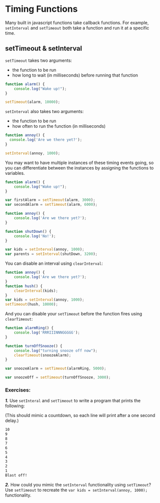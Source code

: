 # Timing Functions

Many built in javascript functions take callback functions. For example, `setInterval` and `setTimeout` both take a function and run it at a specific time.

## setTimeout & setInterval

`setTimeout` takes two arguments:
* the function to be run
* how long to wait (in milliseconds) before running that function

```js
function alarm() {
	console.log("Wake up!");
}

setTimeout(alarm, 10000);
```

`setInterval` also takes two arguments:
* the function to be run
* how often to run the function (in milliseconds)

```js
function annoy() {
  console.log('Are we there yet?');
}

setInterval(annoy, 1000);
```

You may want to have multiple instances of these timing events going, so you can differentiate between the instances by assigning the functions to variables.

```js
function alarm() {
	console.log("Wake up!");
}

var firstAlarm = setTimeout(alarm, 3000);
var secondAlarm = setTimeout(alarm, 6000);

```

```js
function annoy() {
	console.log('Are we there yet?');
}

function shutDown() {
	console.log('No!');
}

var kids = setInterval(annoy, 1000);
var parents = setInterval(shutDown, 3200);
```

You can disable an interval using `clearInterval`:

```js
function annoy() {
	console.log('Are we there yet?');
}
function hush() {
	clearInterval(kids);
}
var kids = setInterval(annoy, 1000);
setTimeout(hush, 10000);
```
And you can disable your `setTimeout` before the function fires using `clearTimeout`:

```js
function alarmRing() {
	console.log('RRRIIINNNGGGGG');
}

function turnOffSnooze() {
	console.log("turning snooze off now");
	clearTimeout(snoozeAlarm);
}

var snoozeAlarm = setTimeout(alarmRing, 5000);

var snoozeOff = setTimeout(turnOffSnooze, 3000);
```

### Exercises:

***1.*** Use `setInteral` and `setTimeout` to write a program that prints the following:

(This should mimic a countdown, so each line will print after a one second delay.)

```bash
10
9
8
7
6
5
4
3
2
1
Blast off!
``` 

***2.*** How could you mimic the `setInterval` functionality using `setTimeout`? Use `setTimeout` to recreate the `var kids = setInterval(annoy, 1000);` functionality.